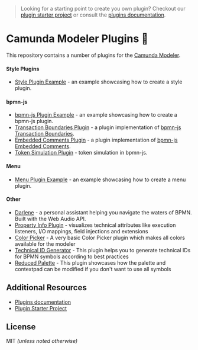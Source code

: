 > Looking for a starting point to create you own plugin? Checkout our [plugin starter project](https://github.com/camunda/camunda-modeler-plugin-example) or consult the [plugins documentation](https://github.com/camunda/camunda-modeler/tree/master/docs/plugins).


# Camunda Modeler Plugins :electric_plug:

This repository contains a number of plugins for the [Camunda Modeler](https://github.com/camunda/camunda-modeler).

#### Style Plugins

* [Style Plugin Example](./style-plugin-example) - an example showcasing how to create a style plugin.

#### bpmn-js

* [bpmn-js Plugin Example](./bpmn-js-plugin-example) - an example showcasing how to create a bpmn-js plugin.
* [Transaction Boundaries Plugin](./bpmn-js-plugin-transaction-boundaries) - a plugin implementation of [bpmn-js Transaction Boundaries](https://github.com/bpmn-io/bpmn-js-transaction-boundaries/).
* [Embedded Comments Plugin](./bpmn-js-plugin-embedded-comments) - a plugin implementation of [bpmn-js Embedded Comments](https://github.com/bpmn-io/bpmn-js-plugin-embedded-comments/).
* [Token Simulation Plugin](https://github.com/philippfromme/bpmn-js-token-simulation-plugin) - token simulation in bpmn-js.

#### Menu

* [Menu Plugin Example](./menu-plugin-example) - an example showcasing how to create a menu plugin.

#### Other

* [Darlene](https://github.com/philippfromme/darlene) - a personal assistant helping you navigate the waters of BPMN. Built with the Web Audio API.
* [Property Info Plugin](https://github.com/umb/camunda-modeler-property-info-plugin) - visualizes technical attributes like execution listeners, I/O mappings, field injections and extensions
* [Color Picker](https://github.com/camunda/camunda-consulting/tree/master/snippets/camunda-modeler-plugins/bpmn-js-plugin-color-picker) - A very basic Color Picker plugin which makes all colors available for the modeler
* [Technical ID Generator](https://github.com/camunda/camunda-consulting/tree/master/snippets/camunda-modeler-plugins/bpmn-js-plugin-rename-technical-ids) - This plugin helps you to generate technical IDs for BPMN symbols according to best practices
* [Reduced Palette](https://github.com/camunda/camunda-consulting/tree/master/snippets/camunda-modeler-plugins/bpmn-js-plugin-reduced-palette) - This plugin showcases how the palette and contextpad can be modified if you don't want to use all symbols


## Additional Resources

* [Plugins documentation](https://github.com/camunda/camunda-modeler/tree/master/docs/plugins)
* [Plugin Starter Project](https://github.com/camunda/camunda-modeler-plugin-example)


## License

MIT _(unless noted otherwise)_
